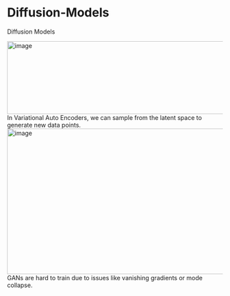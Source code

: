 # Diffusion-Models
Diffusion Models

<img width="550" height="170" alt="image" src="https://github.com/user-attachments/assets/26222222-0ce3-462d-8f3a-804561816915" />
In Variational Auto Encoders, we can sample from the latent space to generate new data points.

<img width="550" height="340" alt="image" src="https://github.com/user-attachments/assets/12cf5929-555b-427d-9046-7201fe8754bf" />
GANs are hard to train due to issues like vanishing gradients or mode collapse.

